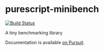 # purescript-minibench

[![Build Status](https://travis-ci.org/paf31/purescript-minibench.svg?branch=master)](https://travis-ci.org/paf31/purescript-minibench)

A tiny benchmarking library

Documentation is available [on Pursuit](https://pursuit.purescript.org/packages/purescript-minibench).
